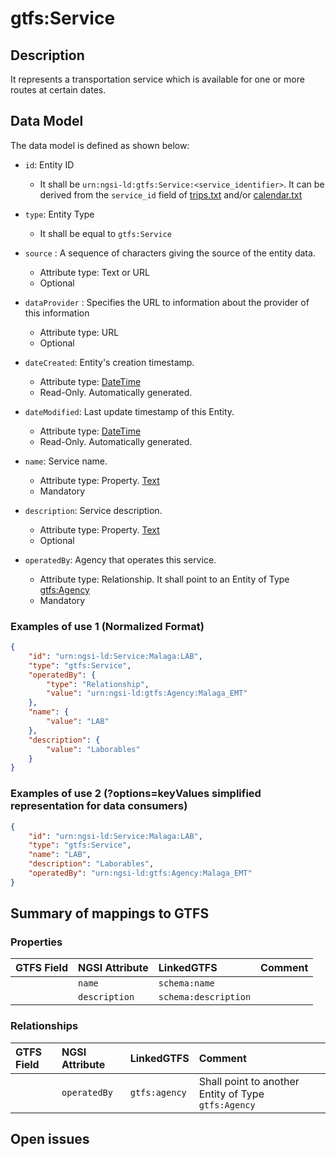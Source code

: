 # gtfs:Service

## Description

It represents a transportation service which is available for one or more routes
at certain dates.

## Data Model

The data model is defined as shown below:

-   `id`: Entity ID

    -   It shall be `urn:ngsi-ld:gtfs:Service:<service_identifier>`. It can be
        derived from the `service_id` field of
        [trips.txt](https://developers.google.com/transit/gtfs/reference/#tripstxt)
        and/or
        [calendar.txt](https://developers.google.com/transit/gtfs/reference/#calendartxt)

-   `type`: Entity Type

    -   It shall be equal to `gtfs:Service`

-   `source` : A sequence of characters giving the source of the entity data.

    -   Attribute type: Text or URL
    -   Optional

-   `dataProvider` : Specifies the URL to information about the provider of this
    information

    -   Attribute type: URL
    -   Optional

-   `dateCreated`: Entity's creation timestamp.

    -   Attribute type: [DateTime](https://schema.org/DateTime)
    -   Read-Only. Automatically generated.

-   `dateModified`: Last update timestamp of this Entity.

    -   Attribute type: [DateTime](https://schema.org/DateTime)
    -   Read-Only. Automatically generated.

-   `name`: Service name.

    -   Attribute type: Property. [Text](https://schema.org/Text)
    -   Mandatory

-   `description`: Service description.

    -   Attribute type: Property. [Text](https://schema.org/Text)
    -   Optional

-   `operatedBy`: Agency that operates this service.
    -   Attribute type: Relationship. It shall point to an Entity of Type
        [gtfs:Agency](../../Agency/doc/spec.md)
    -   Mandatory

### Examples of use 1 (Normalized Format)

```json
{
    "id": "urn:ngsi-ld:Service:Malaga:LAB",
    "type": "gtfs:Service",
    "operatedBy": {
        "type": "Relationship",
        "value": "urn:ngsi-ld:gtfs:Agency:Malaga_EMT"
    },
    "name": {
        "value": "LAB"
    },
    "description": {
        "value": "Laborables"
    }
}
```

### Examples of use 2 (?options=keyValues simplified representation for data consumers)

```json
{
    "id": "urn:ngsi-ld:Service:Malaga:LAB",
    "type": "gtfs:Service",
    "name": "LAB",
    "description": "Laborables",
    "operatedBy": "urn:ngsi-ld:gtfs:Agency:Malaga_EMT"
}
```

## Summary of mappings to GTFS

### Properties

| GTFS Field | NGSI Attribute | LinkedGTFS           | Comment |
| :--------- | :------------- | :------------------- | :------ |
|            | `name`         | `schema:name`        |         |
|            | `description`  | `schema:description` |         |

### Relationships

| GTFS Field | NGSI Attribute | LinkedGTFS    | Comment                                             |
| :--------- | :------------- | :------------ | :-------------------------------------------------- |
|            | `operatedBy`   | `gtfs:agency` | Shall point to another Entity of Type `gtfs:Agency` |

## Open issues
